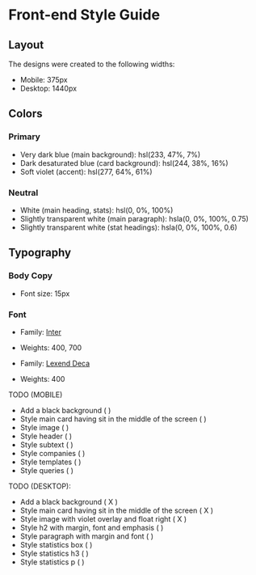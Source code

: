 # Front-end Style Guide

## Layout

The designs were created to the following widths:

- Mobile: 375px
- Desktop: 1440px

## Colors

### Primary

- Very dark blue (main background): hsl(233, 47%, 7%)
- Dark desaturated blue (card background): hsl(244, 38%, 16%)
- Soft violet (accent): hsl(277, 64%, 61%)

### Neutral

- White (main heading, stats): hsl(0, 0%, 100%)
- Slightly transparent white (main paragraph): hsla(0, 0%, 100%, 0.75)
- Slightly transparent white (stat headings): hsla(0, 0%, 100%, 0.6)

## Typography

### Body Copy

- Font size: 15px

### Font

- Family: [Inter](https://fonts.google.com/specimen/Inter)
- Weights: 400, 700

- Family: [Lexend Deca](https://fonts.google.com/specimen/Lexend+Deca)
- Weights: 400

TODO (MOBILE)

- Add a black background ( )
- Style main card having sit in the middle of the screen ( )
- Style image ( )
- Style header ( )
- Style subtext ( )
- Style companies ( )
- Style templates ( )
- Style queries ( )

TODO (DESKTOP):

- Add a black background ( X )
- Style main card having sit in the middle of the screen ( X )
- Style image with violet overlay and float right ( X )
- Style h2 with margin, font and emphasis ( )
- Style paragraph with margin and font ( )
- Style statistics box ( )
- Style statistics h3 ( )
- Style statistics p ( )
